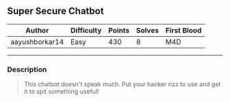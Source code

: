 ## Super Secure Chatbot

| Author         | Difficulty | Points | Solves | First Blood |
| -------------- | ---------- | ------ | ------ | ----------- |
| aayushborkar14 | Easy       | 430    | 8      | M4D         |

---

### Description

<blockquote>
This chatbot doesn't speak much. Put your hacker rizz to use and get it to spit something useful!
</blockquote>
